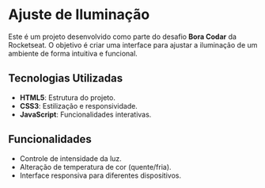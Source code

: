 # Ajuste de Iluminação

Este é um projeto desenvolvido como parte do desafio **Bora Codar** da Rocketseat. O objetivo é criar uma interface para ajustar a iluminação de um ambiente de forma intuitiva e funcional.

## Tecnologias Utilizadas

- **HTML5**: Estrutura do projeto.
- **CSS3**: Estilização e responsividade.
- **JavaScript**: Funcionalidades interativas.

## Funcionalidades

- Controle de intensidade da luz.
- Alteração de temperatura de cor (quente/fria).
- Interface responsiva para diferentes dispositivos.
